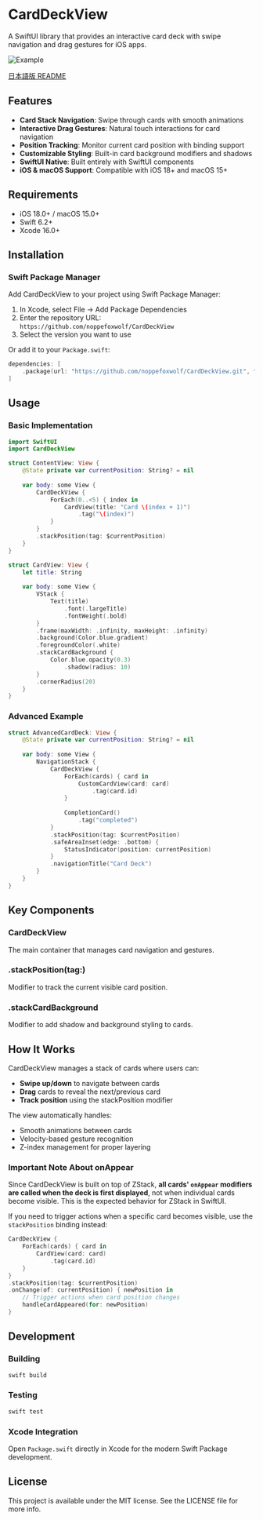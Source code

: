 # CardDeckView

A SwiftUI library that provides an interactive card deck with swipe navigation and drag gestures for iOS apps.

![Example](.github/docs/example.gif)

[日本語版 README](.github/docs/README_ja.md)

## Features

- **Card Stack Navigation**: Swipe through cards with smooth animations
- **Interactive Drag Gestures**: Natural touch interactions for card navigation
- **Position Tracking**: Monitor current card position with binding support
- **Customizable Styling**: Built-in card background modifiers and shadows
- **SwiftUI Native**: Built entirely with SwiftUI components
- **iOS & macOS Support**: Compatible with iOS 18+ and macOS 15+

## Requirements

- iOS 18.0+ / macOS 15.0+
- Swift 6.2+
- Xcode 16.0+

## Installation

### Swift Package Manager

Add CardDeckView to your project using Swift Package Manager:

1. In Xcode, select File → Add Package Dependencies
2. Enter the repository URL: `https://github.com/noppefoxwolf/CardDeckView`
3. Select the version you want to use

Or add it to your `Package.swift`:

```swift
dependencies: [
    .package(url: "https://github.com/noppefoxwolf/CardDeckView.git", from: "1.0.0")
]
```

## Usage

### Basic Implementation

```swift
import SwiftUI
import CardDeckView

struct ContentView: View {
    @State private var currentPosition: String? = nil
    
    var body: some View {
        CardDeckView {
            ForEach(0..<5) { index in
                CardView(title: "Card \(index + 1)")
                    .tag("\(index)")
            }
        }
        .stackPosition(tag: $currentPosition)
    }
}

struct CardView: View {
    let title: String
    
    var body: some View {
        VStack {
            Text(title)
                .font(.largeTitle)
                .fontWeight(.bold)
        }
        .frame(maxWidth: .infinity, maxHeight: .infinity)
        .background(Color.blue.gradient)
        .foregroundColor(.white)
        .stackCardBackground {
            Color.blue.opacity(0.3)
                .shadow(radius: 10)
        }
        .cornerRadius(20)
    }
}
```

### Advanced Example

```swift
struct AdvancedCardDeck: View {
    @State private var currentPosition: String? = nil
    
    var body: some View {
        NavigationStack {
            CardDeckView {
                ForEach(cards) { card in
                    CustomCardView(card: card)
                        .tag(card.id)
                }
                
                CompletionCard()
                    .tag("completed")
            }
            .stackPosition(tag: $currentPosition)
            .safeAreaInset(edge: .bottom) {
                StatusIndicator(position: currentPosition)
            }
            .navigationTitle("Card Deck")
        }
    }
}
```

## Key Components

### CardDeckView
The main container that manages card navigation and gestures.

### .stackPosition(tag:)
Modifier to track the current visible card position.

### .stackCardBackground
Modifier to add shadow and background styling to cards.

## How It Works

CardDeckView manages a stack of cards where users can:
- **Swipe up/down** to navigate between cards
- **Drag** cards to reveal the next/previous card
- **Track position** using the stackPosition modifier

The view automatically handles:
- Smooth animations between cards
- Velocity-based gesture recognition
- Z-index management for proper layering

### Important Note About onAppear

Since CardDeckView is built on top of ZStack, **all cards' `onAppear` modifiers are called when the deck is first displayed**, not when individual cards become visible. This is the expected behavior for ZStack in SwiftUI.

If you need to trigger actions when a specific card becomes visible, use the `stackPosition` binding instead:

```swift
CardDeckView {
    ForEach(cards) { card in
        CardView(card: card)
            .tag(card.id)
    }
}
.stackPosition(tag: $currentPosition)
.onChange(of: currentPosition) { newPosition in
    // Trigger actions when card position changes
    handleCardAppeared(for: newPosition)
}
```

## Development

### Building

```bash
swift build
```

### Testing

```bash
swift test
```

### Xcode Integration

Open `Package.swift` directly in Xcode for the modern Swift Package development.

## License

This project is available under the MIT license. See the LICENSE file for more info.
